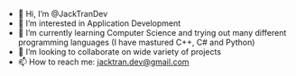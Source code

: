 - 👋 Hi, I’m @JackTranDev
- 👀 I’m interested in Application Development
- 🌱 I’m currently learning Computer Science and trying out many different programming languages (I have mastured C++, C# and Python)
- 💞️ I’m looking to collaborate on wide variety of projects
- 📫 How to reach me: jacktran.dev@gmail.com
